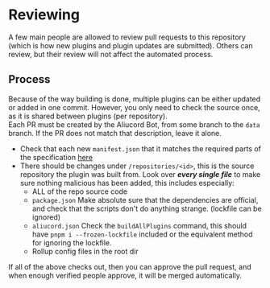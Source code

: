 # Reviewing

A few main people are allowed to review pull requests to this repository (which is how new plugins and plugin updates
are submitted). Others can review, but their review will not affect the automated process.

## Process

Because of the way building is done, multiple plugins can be either updated or added in one commit. However, you only
need to check the source once, as it is shared between plugins (per repository).\
Each PR must be created by the Aliucord Bot, from some branch to the `data` branch. If the PR does not match that
description, leave it alone.

- Check that each new `manifest.json` that it matches the required parts of the specification [here](./manifest.md)
- There should be changes under `/repositories/<id>`, this is the source repository the plugin was built from. Look over
  ***every single file*** to make sure nothing malicious has been added, this includes especially:
  - ALL of the repo source code
  - `package.json` Make absolute sure that the dependencies are official, and check that the scripts don't do anything
    strange. (lockfile can be ignored)
  - `aliucord.json` Check the `buildAllPlugins` command, this should have `pnpm i --frozen-lockfile` included or the
    equivalent method for ignoring the lockfile.
  - Rollup config files in the root dir

If all of the above checks out, then you can approve the pull request, and when enough verified people approve, it will
be merged automatically.
